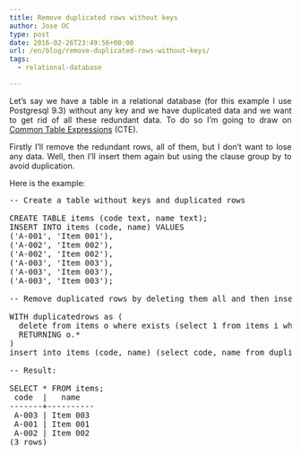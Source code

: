 ```yaml
---
title: Remove duplicated rows without keys
author: Jose OC
type: post
date: 2016-02-26T23:49:56+00:00
url: /en/blog/remove-duplicated-rows-without-keys/
tags:
  - relational-database

---
```

<p style="text-align: justify">
  Let&#8217;s say we have a table in a relational database (for this example I use Postgresql 9.3) without any key and we have duplicated data and we want to get rid of all these redundant data. To do so I&#8217;m going to draw on <a href="http://www.postgresql.org/docs/current/static/queries-with.html" target="_blank">Common Table Expressions</a> (CTE).
</p>

<p style="text-align: justify">
  Firstly I&#8217;ll remove the redundant rows, all of them, but I don&#8217;t want to lose any data. Well, then I&#8217;ll insert them again but using the clause group by to avoid duplication.
</p>

<p style="text-align: justify">
  Here is the example:
</p>

<pre class="lang:pgsql decode:true " title="Remove duplicate rows">-- Create a table without keys and duplicated rows

CREATE TABLE items (code text, name text);
INSERT INTO items (code, name) VALUES 
('A-001', 'Item 001'), 
('A-002', 'Item 002'), 
('A-002', 'Item 002'), 
('A-003', 'Item 003'), 
('A-003', 'Item 003'), 
('A-003', 'Item 003');

-- Remove duplicated rows by deleting them all and then inserting them without duplications

WITH duplicatedrows as (
  delete from items o where exists (select 1 from items i where o.code = i.code and o.name = i.name group by i.code, i.name)
  RETURNING o.*
)
insert into items (code, name) (select code, name from duplicatedrows group by code, name);

-- Result:

SELECT * FROM items;
 code  |   name   
-------+----------
 A-003 | Item 003
 A-001 | Item 001
 A-002 | Item 002
(3 rows)</pre>

&nbsp;